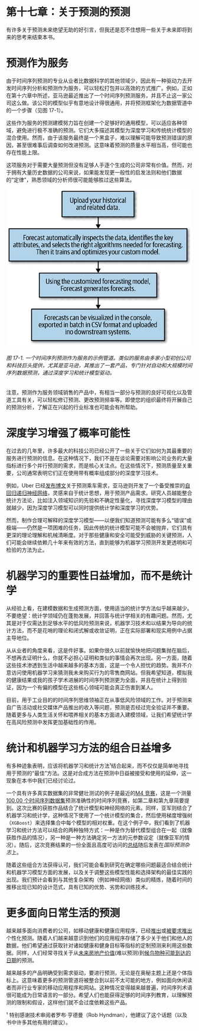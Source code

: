 # 第十七章：关于预测的预测

有许多关于预测未来绝望无助的好引言，但我还是忍不住想用一些关于未来即将到来的思考来结束本书。

# 预测作为服务

由于时间序列预测的专业从业者比数据科学的其他领域少，因此有一种驱动力去开发时间序列分析和预测作为服务，可以轻松打包并以高效的方式推广。例如，正如在第十六章中所述，亚马逊最近推出了一个时间序列预测服务，并且不止这一家公司这么做。该公司的模型似乎有意地设计得很通用，并将预测框架化为数据管道中的一个步骤（见图 17-1）。

这些作为服务的预测建模努力旨在创建一个足够好的通用模型，可以适应各种领域，避免进行极不准确的预测。它们大多描述其模型为深度学习和传统统计模型的混合使用。然而，由于该服务最终是一个黑盒子，难以理解可能导致预测错误的原因，甚至很难事后调查如何改进预测。这意味着预测的质量水平相当高，但可能也存在性能上限。

这项服务对于需要大量预测但没有足够人手逐个生成的公司非常有价值。然而，对于拥有大量历史数据的公司来说，如果能发现更一般性的启发法则和他们数据的“定律”，熟悉领域的分析师很可能能够胜过这些算法。

![图 17-1](img/ptsa_1701.png)

###### 图 17-1\. 一个时间序列预测作为服务的示例管道。类似的服务由多家小型初创公司和科技巨头提供，尤其是亚马逊，其推出了一套产品，专门针对自动和大规模时间序列数据预测，通过深度学习和统计模型驱动。

注意，预测作为服务领域销售的产品中，有相当一部分与预测的良好可视化以及管道工具有关，可以轻松修订预测、更改预测频率等。即使您的组织最终将开展自己的预测分析，了解正在兴起的行业标准也可能会有所帮助。

# 深度学习增强了概率可能性

在过去的几年里，许多最大的科技公司已经公开了一些关于它们如何为其最重要的服务进行预测的信息。在这种情况下，我们不是在谈论需要对影响公司业务的大量指标进行多个并行预测的需求，而是核心关注点。在这些情况下，预测质量至关重要，公司通常表明它们正在使用带有概率组成部分的深度学习技术。

例如，Uber 已经[发布博文](https://perma.cc/3W54-BK8C)关于预测乘车需求，亚马逊则开发了一个备受推崇的[自回归递归神经网络](https://perma.cc/UL77-BY3T)，灵感来自于统计思想，用于预测产品需求。研究人员越能整合统计方法论，比如注入领域知识的先验和不确定性量化，寻找深度学习模型的理由就越少，因为深度学习模型可以同时提供统计学和深度学习的优势。

然而，制作合理可解释的深度学习模型——以便我们知道预测可能有多么“错误”或极端——仍然是一项困难的任务，因此传统的统计模型可能不会被抛弃，它们具有更深的理论理解和机械清晰度。对于那些健康和安全可能受到威胁的关键预测，人们可能会继续依赖几十年来有效的方法，直到能够为机器学习预测开发更透明和可检验的方法为止。

# 机器学习的重要性日益增加，而不是统计学

从经验上看，在建模数据和生成预测方面，使用适当的统计学方法似乎越来越少。不要绝望：统计学领域仍在蓬勃发展，并回答与统计学相关的有趣问题。然而，尤其是对于仅需达到足够水平的低风险预测来说，机器学习技术和以结果为导向的统计方法，而不是花哨的理论和闭式解或收敛证明，正在实际部署和现实用例中占据主导地位。

从从业者的角度来看，这是件好事。如果你很久以前就愉快地把问题集抛在脑后，不想再去证明什么，你就不必担心证明和类似的事情会再次出现。另一方面，随着这些技术渗透到生活中越来越多的基本方面，这是一个令人担忧的趋势。我并不介意访问使用机器学习来猜测我未来购买行为的零售商网站。但我希望知道，模拟我的健康结果或我的孩子学术进展的时间序列预测更为全面，并且在统计上得到验证，因为一个有偏的模型在这些核心领域可能会真正伤害到某人。

目前，用于工业目的的时间序列思维领袖正在从事低风险领域的工作。对于预测来自广告活动或社交媒体产品推出的收入等问题，预测是否经过完全验证并不重要。随着更多与人类生活关怀和喂养相关的基本方面进入建模领域，让我们希望统计学在高风险预测中发挥更加基础性的作用。

# 统计和机器学习方法的组合日益增多

有多种迹象表明，应该将机器学习和统计方法¹结合起来，而不仅仅是简单地寻找用于预测的“最佳”方法。这是对合成方法在预测中日益被接受和使用的延伸，这一现象在本书中我们已经讨论过。

一个具有许多真实数据集的非常健壮测试的例子是最近的[M4 竞赛](https://perma.cc/68AC-BKN7)，这是一个测量[100,00 个时间序列数据集](https://perma.cc/76BQ-SZW9)预测准确性的时间序列竞赛，如第二章和第九章简要提到。这次比赛的获胜作品结合了统计模型和神经网络的元素。同样，亚军则结合了机器学习和统计学，这种情况下使用了一个统计模型的集合，然后使用梯度增强树（`XGBoost`）来选择集合中每个模型的相对权重。在这个例子中，我们看到了机器学习和统计方法可以结合的两种独特方式：一种是作为替代模型组合在一起（就像获胜作品的情况），另一种是一种方法确定另一方法的元参数设定（就像亚军的情况）。随后，这次竞赛结果的一份全面且高度可访问的[总结](https://perma.cc/T8WW-6MDN)随后发表在*国际预测杂志*上。

随着这些组合方法获得认可，我们可能会看到研究在确定哪些问题最适合结合统计和机器学习模型方面的发展，以及关于调整这些模型性能和选择架构的最佳实践的出现。我们预计会看到与其他复杂架构（例如神经网络）类似的精炼，随着时间的推移出现已知的设计范式，具有已知的优势、劣势和训练技术。

# 更多面向日常生活的预测

越来越多面向消费者的公司，如移动健康和健康应用程序，已经[推出](https://perma.cc/QXT9-4B8T)或[被要求推出](https://perma.cc/M8W7-EDCE)个性化预测。随着人们越来越意识到他们的应用程序存储了多少关于他们和他人的数据，他们希望通过获取针对诸如健康和健身目标等指标的定制预测来利用这些数据。同样，人们经常寻找关于从[未来房地产价值](https://perma.cc/R5WR-T7XP)(难以预测)到[候鸟物种可能到达的日期](https://perma.cc/5LTM-WRPB)的预测。

越来越多的产品明确受到需求驱动，要进行预测，无论是在奥秘主题上还是个体指标上。这意味着更多的预测管道将被整合到以前不太可能的地方，例如面向休闲读者而非行业专家的移动应用程序和网站。这种情况变得越来越普遍，时间序列术语很可能成为日常语言的一部分。希望人们也能获得足够的时间序列教育，以理解预测的限制和假设，这样他们就不会过度依赖这些产品。

¹ 特别感谢技术审阅者罗布·亨德曼（Rob Hyndman），他建议了这个话题（以及书中许多其他有用的建议）。
